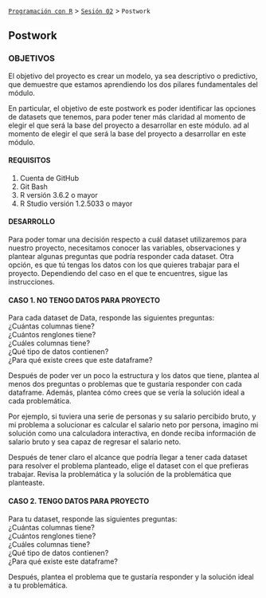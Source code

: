 [`Programación con R`](../../Readme.md) > [`Sesión 02`](../Readme.md) > `Postwork`  

## Postwork

### OBJETIVOS

El objetivo del proyecto es crear un modelo, ya sea descriptivo o predictivo, que demuestre que estamos aprendiendo los dos pilares fundamentales del módulo.

En particular, el objetivo de este postwork es poder identificar las opciones de datasets que tenemos, para poder tener más claridad al momento de elegir el que será la base del proyecto a desarrollar en este módulo.
ad al momento de elegir el que será la base del proyecto a desarrollar en este módulo.    

#### REQUISITOS

1. Cuenta de GitHub  
2. Git Bash  
3. R versión 3.6.2 o mayor                                
4. R Studio versión 1.2.5033 o mayor   

#### DESARROLLO

Para poder tomar una decisión respecto a cuál dataset utilizaremos para nuestro proyecto, necesitamos conocer las variables, observaciones y plantear algunas preguntas que podría responder cada dataset. Otra opción, es que tú tengas los datos con los que quieres trabajar para el proyecto. Dependiendo del caso en el que te encuentres, sigue las instrucciones.  

#### CASO 1. NO TENGO DATOS PARA PROYECTO  

Para cada dataset de Data, responde las siguientes preguntas:  
¿Cuántas columnas tiene?  
¿Cuántos renglones tiene?  
¿Cuáles columnas tiene?  
¿Qué tipo de datos contienen?  
¿Para qué existe crees que este dataframe?  

Después de poder ver un poco la estructura y los datos que tiene, plantea al menos dos preguntas o problemas que te gustaría responder con cada dataframe. Además, plantea cómo crees que se vería la solución ideal a cada problemática. 

Por ejemplo, si tuviera una serie de personas y su salario percibido bruto, y mi problema a solucionar es calcular el salario neto por persona, imagino mi solución como una calculadora interactiva, en donde reciba información de salario bruto y sea capaz de regresar el salario neto.

Después de tener claro el alcance que podría llegar a tener cada dataset para resolver el problema planteado, elige el dataset con el que prefieras trabajar. Revisa la problemática y la solución de la problemática que planteaste.

#### CASO 2. TENGO DATOS PARA PROYECTO  

Para tu dataset, responde las siguientes preguntas:  
¿Cuántas columnas tiene?  
¿Cuántos renglones tiene?  
¿Cuáles columnas tiene?  
¿Qué tipo de datos contienen?  
¿Para qué existe este dataframe?  

Después, plantea el problema que te gustaría responder y la solución ideal a tu problemática.   


